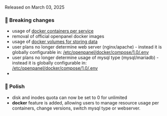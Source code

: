 Released on March 03, 2025

### 🚀 Breaking changes
- usage of [docker containers per service](https://github.com/stefanpejcic/openpanel-configuration/blob/75aee2e5df9fcc3d1838343ef1161e86c97db93d/docker/compose/1.0/docker-compose.yml)
- removal of official openpanel docker images
- usage of [docker volumes for storing data](https://github.com/stefanpejcic/openpanel-configuration/blob/75aee2e5df9fcc3d1838343ef1161e86c97db93d/docker/compose/1.0/docker-compose.yml#L629)
- user plans no longer determine web server (nginx/apache) - instead it is globally configurable in: [/etc/openpanel/docker/compose/1.0/.env](https://github.com/stefanpejcic/openpanel-configuration/blob/75aee2e5df9fcc3d1838343ef1161e86c97db93d/docker/compose/1.0/.env#L10)
- user plans no longer determine usage of mysql type (mysql/mariadb) - instead it is globally configurable in: [/etc/openpanel/docker/compose/1.0/.env](https://github.com/stefanpejcic/openpanel-configuration/blob/75aee2e5df9fcc3d1838343ef1161e86c97db93d/docker/compose/1.0/.env#L10)
- 

### 💅 Polish
- disk and inodes quota can now be set to 0 for unlimited
- **docker** feature is added, allowing users to manage resource usage per containers, change versions, switch mysql type or webserver.
